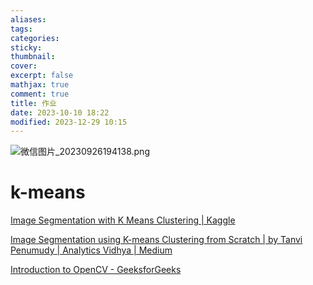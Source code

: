 ```yaml
---
aliases: 
tags: 
categories:
sticky:
thumbnail:
cover: 
excerpt: false
mathjax: true
comment: true
title: 作业
date: 2023-10-10 18:22
modified: 2023-12-29 10:15
---
```


![微信图片_20230926194138.png](https://chillcharlie-img.oss-cn-hangzhou.aliyuncs.com/image%2F2023%2F09%2F26%2Fc0a427dfccaa74d13440493602b33dbb_%E5%BE%AE%E4%BF%A1%E5%9B%BE%E7%89%87_20230926194138.png)

# k-means

[Image Segmentation with K Means Clustering | Kaggle](https://www.kaggle.com/code/abrahamanderson/image-segmentation-with-k-means-clustering)

[Image Segmentation using K-means Clustering from Scratch | by Tanvi Penumudy | Analytics Vidhya | Medium](https://medium.com/analytics-vidhya/image-segmentation-using-k-means-clustering-from-scratch-1545c896e38e)

[Introduction to OpenCV - GeeksforGeeks](https://www.geeksforgeeks.org/introduction-to-opencv/?ref=lbp)